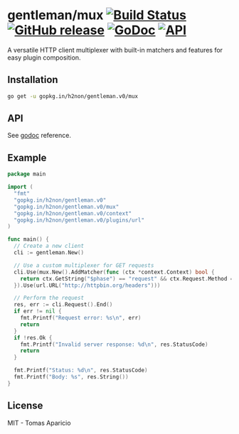 # gentleman/mux [![Build Status](https://travis-ci.org/h2non/gentleman.png)](https://travis-ci.org/h2non/gentleman) [![GitHub release](https://img.shields.io/github/tag/h2non/gentleman.svg)](https://github.com/h2non/gentleman/releases) [![GoDoc](https://godoc.org/github.com/h2non/gentleman/mux?status.svg)](https://godoc.org/github.com/h2non/gentleman/mux) [![API](https://img.shields.io/badge/api-stable-green.svg?style=flat)](https://godoc.org/github.com/h2non/gentleman/mux)

A versatile HTTP client multiplexer with built-in matchers 
and features for easy plugin composition.

## Installation

```bash
go get -u gopkg.in/h2non/gentleman.v0/mux
```

## API

See [godoc](https://godoc.org/github.com/h2non/gentleman/mux) reference.

## Example

```go
package main

import (
  "fmt"
  "gopkg.in/h2non/gentleman.v0"
  "gopkg.in/h2non/gentleman.v0/mux"
  "gopkg.in/h2non/gentleman.v0/context"
  "gopkg.in/h2non/gentleman.v0/plugins/url"
)

func main() {
  // Create a new client
  cli := gentleman.New()

  // Use a custom multiplexer for GET requests
  cli.Use(mux.New().AddMatcher(func (ctx *context.Context) bool {
    return ctx.GetString("$phase") == "request" && ctx.Request.Method == "GET"
  }).Use(url.URL("http://httpbin.org/headers")))

  // Perform the request
  res, err := cli.Request().End()
  if err != nil {
    fmt.Printf("Request error: %s\n", err)
    return
  }
  if !res.Ok {
    fmt.Printf("Invalid server response: %d\n", res.StatusCode)
    return
  }

  fmt.Printf("Status: %d\n", res.StatusCode)
  fmt.Printf("Body: %s", res.String())
}
```

## License

MIT - Tomas Aparicio
